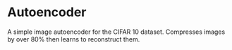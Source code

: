 # Autoencoder
A simple image autoencoder for the CIFAR 10 dataset. Compresses images by over 80% then learns to reconstruct them.
